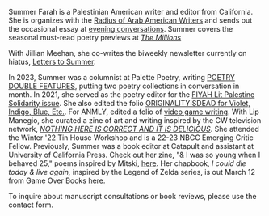 Summer Farah is a Palestinian American writer and editor from California. She is organizes with the [Radius of Arab American Writers](https://arabamericanwriters.org/) and sends out the occasional essay at [evening conversations](https://eveningconversations.substack.com/). Summer covers the seasonal must-read poetry previews at [_The Millions_](https://themillions.com/category/lists/book-previews) 

With Jillian Meehan, she co-writes the biweekly newsletter currently on hiatus, [Letters to Summer](https://letterstosummer.com).  

In 2023, Summer was a columnist at Palette Poetry, writing [POETRY DOUBLE FEATURES](https://www.palettepoetry.com/columns/poetry-double-features/), putting two poetry collections in conversation in month. In 2021, she served as the poetry editor for the [FIYAH Lit Palestine Solidarity issue](https://www.fiyahlitmag.com/the-palestine-solidarity-issue/). She also edited the folio [ORIGINALITYISDEAD for Violet, Indigo, Blue, Etc.](https://violetindigoblueetc.com/originalityisdead/). For ANMLY, edited a folio of [video game writing](https://anmly.org/ap37-a-soft-reset-queer-writers-of-color-on-video-games/). With Lip Manegio, she curated a zine of art and writing inspired by the CW television network, [_NOTHING HERE IS CORRECT AND IT IS DELICIOUS_](https://www.gingerbug.press/shop/nothing-here-is-correct-and-it-is-delicious-pre-orders). She attended the Winter '22 Tin House Workshop and is a 22-23 NBCC Emerging Critic Fellow. Previously, Summer was a book editor at Catapult and assistant at University of California Press. Check out her zine, "& I was so young when I behaved 25," poems inspired by Mitski, [here](https://ko-fi.com/summabis/shop). Her chapbook, _I could die today & live again,_ inspired by the Legend of Zelda series, is out March 12 from Game Over Books [here](https://www.gameoverbooks.com/store/p/i-could-die-today-and-live-again).

To inquire about manuscript consultations or book reviews, please use the contact form. 
